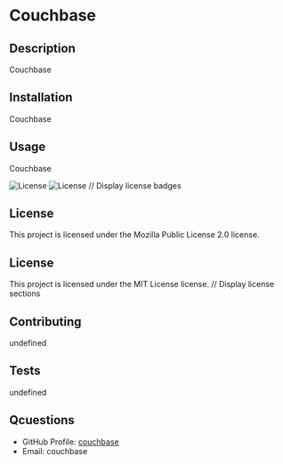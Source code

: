 
# Couchbase

## Description
Couchbase

## Installation
Couchbase

## Usage
Couchbase

![License](https://img.shields.io/badge/License-Mozilla%20Public%20License%202.0-blue.svg) ![License](https://img.shields.io/badge/License-MIT-blue.svg) // Display license badges

## License
This project is licensed under the Mozilla Public License 2.0 license.

## License
This project is licensed under the MIT License license. // Display license sections

## Contributing
undefined

## Tests
undefined

## Qcuestions
- GitHub Profile: [couchbase](https://github.com/couchbase)
- Email: couchbase
